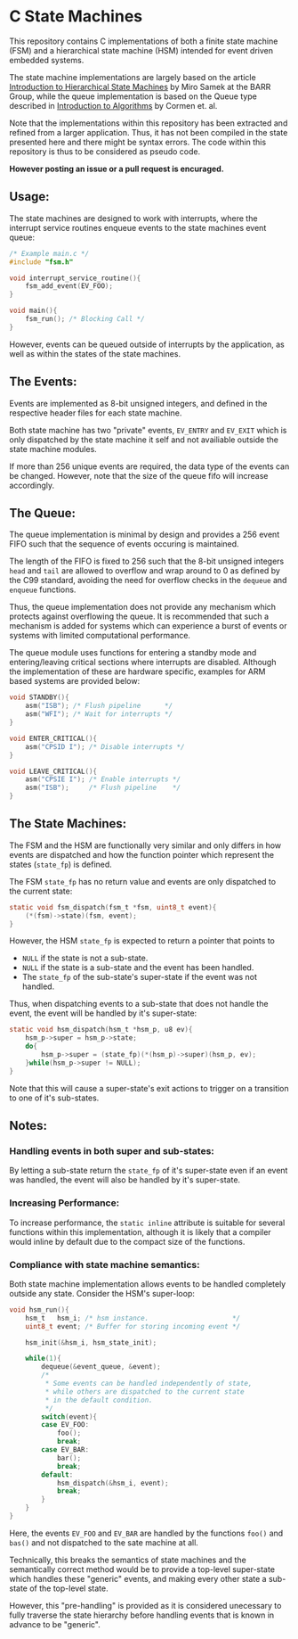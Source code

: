 # C State Machines
This repository contains C implementations of both a finite state machine (FSM) and a hierarchical state machine (HSM) intended for event driven embedded systems.

The state machine implementations are largely based on the article [Introduction to Hierarchical State Machines](https://barrgroup.com/Embedded-Systems/How-To/Introduction-Hierarchical-State-Machines) by Miro Samek at the BARR Group, while the queue implementation is based on the Queue type described in [Introduction to Algorithms](https://mitpress.mit.edu/books/introduction-algorithms-third-edition) by Cormen et. al.

Note that the implementations within this repository has been extracted and refined from a larger application. Thus, it has not been compiled in the state presented here and there might be syntax errors. The code within this repository is thus to be considered as pseudo code.

**However posting an issue or a pull request is encuraged.**

## Usage:
The state machines are designed to work with interrupts, where the interrupt service routines enqueue events to the state machines event queue:
```C
/* Example main.c */
#include "fsm.h"

void interrupt_service_routine(){
    fsm_add_event(EV_FOO);
}

void main(){
    fsm_run(); /* Blocking Call */
}
```
However, events can be queued outside of interrupts by the application, as well as within the states of the state machines.

## The Events:
Events are implemented as 8-bit unsigned integers, and defined in the respective header files for each state machine.

Both state machine has two "private" events, `EV_ENTRY` and `EV_EXIT` which is only dispatched by the state machine it self and not availiable outside the state machine modules.

If more than 256 unique events are required, the data type of the events can be changed. However, note that the size of the queue fifo will increase accordingly.

## The Queue:
The queue implementation is minimal by design and provides a 256 event FIFO such that the sequence of events occuring is maintained.

The length of the FIFO is fixed to 256 such that the 8-bit unsigned integers `head` and `tail` are allowed to overflow and wrap around to 0 as defined by the C99 standard, avoiding the need for overflow checks in the `dequeue` and `enqueue` functions.

Thus, the queue implementation does not provide any mechanism which protects against overflowing the queue. It is recommended that such a mechanism is added for systems which can experience a burst of events or systems with limited computational performance.

The queue module uses functions for entering a standby mode and entering/leaving critical sections where interrupts are disabled. Although the implementation of these are hardware specific, examples for ARM based systems are provided below:
```C
void STANDBY(){
    asm("ISB"); /* Flush pipeline      */
    asm("WFI"); /* Wait for interrupts */
}

void ENTER_CRITICAL(){
    asm("CPSID I"); /* Disable interrupts */
}

void LEAVE_CRITICAL(){
    asm("CPSIE I"); /* Enable interrupts */
    asm("ISB");     /* Flush pipeline    */
}
```

## The State Machines:
The FSM and the HSM are functionally very similar and only differs in how events are dispatched and how the function pointer which represent the states (`state_fp`) is defined.

The FSM `state_fp` has no return value and events are only dispatched to the current state:
```C
static void fsm_dispatch(fsm_t *fsm, uint8_t event){
    (*(fsm)->state)(fsm, event);
}
```
However, the HSM `state_fp` is expected to return a pointer that points to
* `NULL` if the state is not a sub-state.
* `NULL` if the state is a sub-state and the event has been handled.
* The `state_fp` of the sub-state's super-state if the event was not handled.

Thus, when dispatching events to a sub-state that does not handle the event, the event will be handled by it's super-state:
```C
static void hsm_dispatch(hsm_t *hsm_p, u8 ev){
    hsm_p->super = hsm_p->state;
    do{
        hsm_p->super = (state_fp)(*(hsm_p)->super)(hsm_p, ev);
    }while(hsm_p->super != NULL);
}
```
Note that this will cause a super-state's exit actions to trigger on a transition to one of it's sub-states.

## Notes:
### Handling events in both super and sub-states:
By letting a sub-state return the `state_fp` of it's super-state even if an event was handled, the event will also be handled by it's super-state.

### Increasing Performance:
To increase performance, the `static inline` attribute is suitable for several functions within this implementation, although it is likely that a compiler would inline by default due to the compact size of the functions.

### Compliance with state machine semantics:
Both state machine implementation allows events to be handled completely outside any state. Consider the HSM's super-loop:
```C
void hsm_run(){
    hsm_t   hsm_i; /* hsm instance.                     */
    uint8_t event; /* Buffer for storing incoming event */

    hsm_init(&hsm_i, hsm_state_init);

    while(1){
        dequeue(&event_queue, &event);
        /*
         * Some events can be handled independently of state,
         * while others are dispatched to the current state
         * in the default condition.
         */
        switch(event){
        case EV_FOO:
            foo();
            break;
        case EV_BAR:
            bar();
            break;
        default:
            hsm_dispatch(&hsm_i, event);
            break;
        }
    }
}
```
Here, the events `EV_FOO` and `EV_BAR` are handled by the functions `foo()` and `bas()` and not dispatched to the sate machine at all.

Technically, this breaks the semantics of state machines and the semantically correct method would be to provide a top-level super-state which handles these "generic" events, and making every other state a sub-state of the top-level state.

However, this "pre-handling" is provided as it is considered unecessary to fully traverse the state hierarchy before handling events that is known in advance to be "generic".